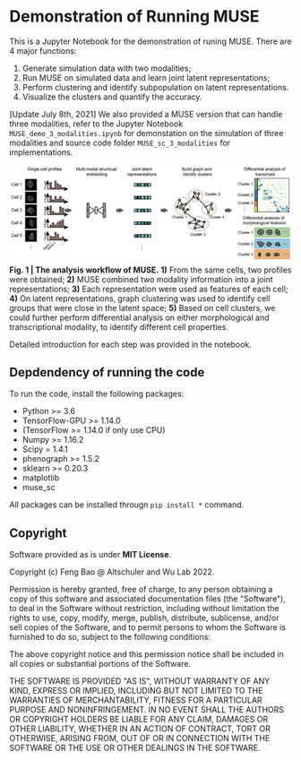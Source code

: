 # Demonstration of Running MUSE

This is a Jupyter Notebook for the demonstration of runing MUSE. There are 4 major functions:

1. Generate simulation data with two modalities;
2. Run MUSE on simulated data and learn joint latent representations;
3. Perform clustering and identify subpopulation on latent representations.
4. Visualize the clusters and quantify the accuracy.

[Update July 8th, 2021] We also provided a MUSE version that can handle three modalities, refer to the Jupyter Notebook `MUSE_demo_3_modalities.ipynb` for demonstation on the simulation of three modalities and source code folder `MUSE_sc_3_modalities` for implementations.

![avatar](./workflow.png)
**Fig. 1 | The analysis workflow of MUSE.** **1)** From the same cells, two profiles were obtained; **2)** MUSE combined two modality information into a joint representations; **3)** Each representation were used as features of each cell; **4)** On latent representations, graph clustering was used to identify cell groups that were close in the latent space; **5)** Based on cell clusters, we could further perform differential analysis on either morphological and transcriptional modality, to identify different cell properties.

Detailed introduction for each step was provided in the notebook.

## Depdendency of running the code

To run the code, install the following packages:

- Python >= 3.6
- TensorFlow-GPU >= 1.14.0
- (TensorFlow >= 1.14.0 if only use CPU) 
- Numpy >= 1.16.2
- Scipy = 1.4.1
- phenograph >= 1.5.2
- sklearn >= 0.20.3
- matplotlib
- muse_sc

All packages can be installed througn `pip install *` command.




## Copyright
Software provided as is under **MIT License**.

Copyright (c) Feng Bao @ Altschuler and Wu Lab 2022.

Permission is hereby granted, free of charge, to any person obtaining a copy of this software and associated documentation files (the "Software"), to deal in the Software without restriction, including without limitation the rights to use, copy, modify, merge, publish, distribute, sublicense, and/or sell copies of the Software, and to permit persons to whom the Software is furnished to do so, subject to the following conditions:

The above copyright notice and this permission notice shall be included in all copies or substantial portions of the Software.

THE SOFTWARE IS PROVIDED "AS IS", WITHOUT WARRANTY OF ANY KIND, EXPRESS OR IMPLIED, INCLUDING BUT NOT LIMITED TO THE WARRANTIES OF MERCHANTABILITY, FITNESS FOR A PARTICULAR PURPOSE AND NONINFRINGEMENT. IN NO EVENT SHALL THE AUTHORS OR COPYRIGHT HOLDERS BE LIABLE FOR ANY CLAIM, DAMAGES OR OTHER LIABILITY, WHETHER IN AN ACTION OF CONTRACT, TORT OR OTHERWISE, ARISING FROM, OUT OF OR IN CONNECTION WITH THE SOFTWARE OR THE USE OR OTHER DEALINGS IN THE SOFTWARE.

